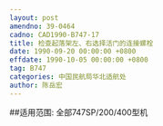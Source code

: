 ```yaml
---
layout: post
amendno: 39-0464
cadno: CAD1990-B747-17
title: 检查起落架左、右选择活门的连接螺栓
date: 1990-09-20 00:00:00 +0800
effdate: 1990-10-05 00:00:00 +0800
tag: B747
categories: 中国民航局华北适航处
author: 陈岳宏
---
```


##适用范围:
全部747SP/200/400型机

